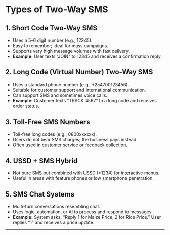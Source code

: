 # Types of Two-Way SMS

## 1. Short Code Two-Way SMS

- Uses a 5–6 digit number (e.g., 12345).
- Easy to remember; ideal for mass campaigns.
- Supports very high message volumes with fast delivery.
- **Example:** User texts "JOIN" to 12345 and receives a confirmation reply.

## 2. Long Code (Virtual Number) Two-Way SMS

- Uses a standard phone number (e.g., +254700123456).
- Suitable for customer support and international communication.
- Can support SMS and sometimes voice calls.
- **Example:** Customer texts “TRACK 4567” to a long code and receives order status.

## 3. Toll-Free SMS Numbers

- Toll-free long codes (e.g., 0800xxxxxx).
- Users do not bear SMS charges; the business pays instead.
- Often used in customer service or feedback collection.

## 4. USSD + SMS Hybrid

- Not pure SMS but combined with USSD (*123#) for interactive menus.
- Useful in areas with feature phones or low smartphone penetration.

## 5. SMS Chat Systems

- Multi-turn conversations resembling chat.
- Uses logic, automation, or AI to process and respond to messages.
- **Example:** System asks, “Reply 1 for Maize Price, 2 for Rice Price.” User replies “1” and receives a price update.

---
